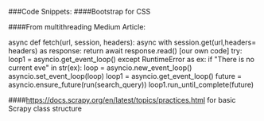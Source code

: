 ###Code Snippets: 
####Bootstrap for CSS
<link rel="stylesheet" href="https://maxcdn.bootstrapcdn.com/bootstrap/3.4.1/css/bootstrap.min.css">

####From multithreading Medium Article:

async def fetch(url, session, headers):
    async with session.get(url,headers= headers) as response:
        return await response.read()
[our own code]
try:
            loop1 = asyncio.get_event_loop()
        except RuntimeError as ex:
            if "There is no current eve" in str(ex):
                loop = asyncio.new_event_loop()
                asyncio.set_event_loop(loop)
                loop1 = asyncio.get_event_loop()
        future = asyncio.ensure_future(run(search_query))
        loop1.run_until_complete(future)

####https://docs.scrapy.org/en/latest/topics/practices.html for basic Scrapy class structure